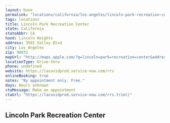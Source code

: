 ```yaml
---
layout: base
permalink: "locations/california/los-angeles/lincoln-park-recreation-center/"
tags: locations
title: Lincoln Park Recreation Center
state: California
stateAbbr: CA
hood: Lincoln Heights
address: 3501 Valley Blvd
city: Los Angeles
zip: 90031
mapUrl: "http://maps.apple.com/?q=lincoln=park=recreation=center&address=3501+valley+blvd,los+angeles,california,90031"
locationType: Drive-thru
phone: undefined
website: https://lacovidprod.service-now.com/rrs
onlineBooking: true
notes: "By appointment only. Free."
days: Hours unknown
ctaMessage: Make an appointment
ctaUrl: "https://lacovidprod.service-now.com/rrs.trim()"
---
```

## Lincoln Park Recreation Center